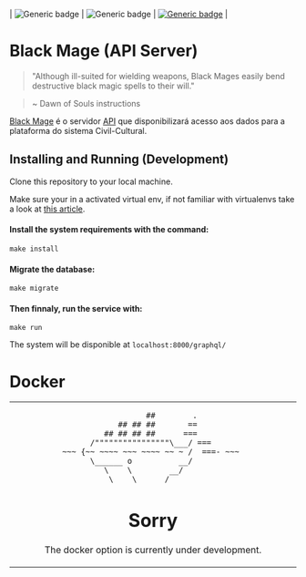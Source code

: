 | ![Generic badge](https://img.shields.io/badge/level-backend-black.svg) |  ![Generic badge](https://img.shields.io/badge/status-under_development-yellow.svg) | [![Generic badge](https://img.shields.io/badge/docs-grey.svg)](https://gitlab.com/civil-cultural/black-mage/wikis/home) |
# Black Mage (API Server)

> "Although ill-suited for wielding weapons, Black Mages easily bend destructive black magic spells to their will."

> ~ Dawn of Souls instructions

[Black Mage](https://finalfantasy.fandom.com/wiki/Black_Mage_(Final_Fantasy)) é o servidor [API](https://en.wikipedia.org/wiki/Application_programming_interface) que disponibilizará acesso aos dados para a plataforma do sistema Civil-Cultural.


## Installing and Running (Development)

Clone this repository to your local machine.

Make sure your in a activated virtual env, if not familiar with virtualenvs take a look
at [this article](https://docs.python-guide.org/dev/virtualenvs/).

#### Install the system requirements with the command:

```
make install
```

#### Migrate the database:

```
make migrate
```

#### Then finnaly, run the service with:

```
make run
```

The system will be disponible at `localhost:8000/graphql/`

# Docker



 <table align="center"><tr><td align="center" width="9999">
 
```
                    ##        .            
              ## ## ##       ==            
           ## ## ## ##      ===            
       /""""""""""""""""\___/ ===        
  ~~~ {~~ ~~~~ ~~~ ~~~~ ~~ ~ /  ===- ~~~   
       \______ o          __/            
         \    \        __/             
          \____\______/                
```

# Sorry

The docker option is currently under development.
</td></tr></table>